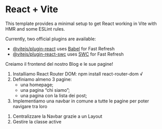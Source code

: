 # React + Vite

This template provides a minimal setup to get React working in Vite with HMR and some ESLint rules.

Currently, two official plugins are available:

- [@vitejs/plugin-react](https://github.com/vitejs/vite-plugin-react/blob/main/packages/plugin-react/README.md) uses [Babel](https://babeljs.io/) for Fast Refresh
- [@vitejs/plugin-react-swc](https://github.com/vitejs/vite-plugin-react-swc) uses [SWC](https://swc.rs/) for Fast Refresh



<!-- Esercizio -->
Creiamo il frontend del nostro Blog e le sue pagine!

1. Installiamo React Router DOM: npm install react-router-dom √
2. Definiamo almeno 3 pagine: 
    - una homepage;
    - una pagina “chi siamo”;
    - una pagina con la lista dei post;
3. Implementiamo una navbar in comune a tutte le pagine per poter navigare tra loro

<!-- Bonus -->
1. Centralizzare la Navbar grazie a un Layout
2. Gestire la classe active